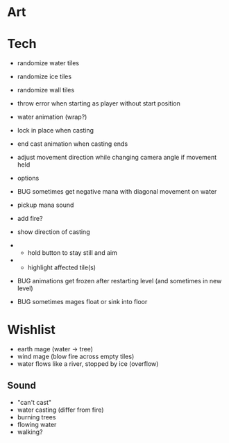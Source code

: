 # Art

# Tech
- randomize water tiles
- randomize ice tiles
- randomize wall tiles

- throw error when starting as player without start position

- water animation (wrap?)

- lock in place when casting
- end cast animation when casting ends
- adjust movement direction while changing camera angle if movement held

- options
- BUG sometimes get negative mana with diagonal movement on water

- pickup mana sound

- add fire?

- show direction of casting 
- - hold button to stay still and aim
- - highlight affected tile(s)

- BUG animations get frozen after restarting level (and sometimes in new level)
- BUG sometimes mages float or sink into floor

# Wishlist
- earth mage (water -> tree)
- wind mage (blow fire across empty tiles)
- water flows like a river, stopped by ice (overflow)

## Sound
- "can't cast"
- water casting (differ from fire)
- burning trees
- flowing water
- walking?

